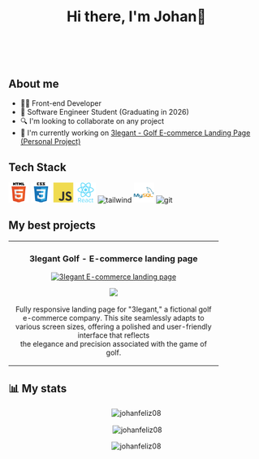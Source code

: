 <h1 align="center">Hi there, I'm Johan👋<h1/>
<img src="https://pbs.twimg.com/profile_banners/358981984/1703813604/1500x500" alt="" />

## About me
- 🧑‍💻 Front-end Developer
- 📕 Software Engineer Student (Graduating in 2026)
- 🔍 I'm looking to collaborate on any project
- 🧰 I'm currently working on <a href="https://github.com/Johanfeliz08/3legant-golf" target="_blank">3legant - Golf E-commerce Landing Page (Personal Project)</a>

## Tech Stack
<img src="https://raw.githubusercontent.com/devicons/devicon/master/icons/html5/html5-original-wordmark.svg" alt="html5" width="40" height="40"/>  <img src="https://raw.githubusercontent.com/devicons/devicon/master/icons/css3/css3-original-wordmark.svg" alt="css3" width="40" height="40"/>  <img src="https://raw.githubusercontent.com/devicons/devicon/master/icons/javascript/javascript-original.svg" alt="javascript" width="40" height="40"/>  <img src="https://raw.githubusercontent.com/devicons/devicon/master/icons/react/react-original-wordmark.svg" alt="react" width="40" height="40"/>  <img src="https://www.vectorlogo.zone/logos/tailwindcss/tailwindcss-icon.svg" alt="tailwind" width="40" height="40"/>  <img src="https://raw.githubusercontent.com/devicons/devicon/master/icons/mysql/mysql-original-wordmark.svg" alt="mysql" width="40" height="40"/>  <img src="https://www.vectorlogo.zone/logos/git-scm/git-scm-icon.svg" alt="git" width="40" height="40"/>

## My best projects
<table>
<!-- <tr> -->
<td width="400x">
<h3 align="center">3legant Golf - E-commerce landing page</h3>
<div align="center">
<a href="https://github.com/Johanfeliz08/3legant-golf" target="_blank"><img src="https://i.imgur.com/rRCbC4L.png" width="400" alt="3legant E-commerce landing page"></a>
<p>
<a href="https://github.com/Johanfeliz08/3legant-golf" target="_blank">
<img src="https://img.shields.io/badge/CODE-000?style=for-the-badge&logo=github&logoColor=white">
</a>
</p>
<p>Fully responsive landing page for "3legant," a fictional golf e-commerce company. This site seamlessly adapts to various screen sizes, offering a polished and user-friendly interface that reflects <br> the elegance and precision associated with the game of golf. </p>
</div>
</td>
<!--   <td width="50%">
<h3 align="center">3legant Golf - E-commerce landing page</h3>
<div align="center">
<a href="https://github.com/Johanfeliz08/3legant-golf" target="_blank"><img src="https://i.imgur.com/8Diggqc.jpg" width="400" alt="3legant E-commerce landing page"></a>
<p>
<a href="https://github.com/Johanfeliz08/3legant-golf" target="_blank">
<img src="https://img.shields.io/badge/CODE-000?style=for-the-badge&logo=github&logoColor=white">
</a>
</p>
<p>Fully responsive landing page for "3legant," a fictional golf e-commerce company. This site seamlessly adapts to various screen sizes, offering a polished and user-friendly interface that reflects <br> the elegance and precision associated with the game of golf. </p>
</div>
</td> -->
<!-- </tr> -->
</table>

## 📊 My stats
<div align="center">
  <p><img align="center" src="https://github-readme-stats.vercel.app/api/top-langs?username=johanfeliz08&show_icons=true&theme=algolia&locale=en&layout=compact" alt="johanfeliz08" /></p>
  <p>&nbsp;<img align="center" src="https://github-readme-stats.vercel.app/api?username=johanfeliz08&show_icons=true&theme=algolia&locale=en" alt="johanfeliz08" /></p>
  <p><img align="center" src="https://github-readme-streak-stats.herokuapp.com/?user=johanfeliz08&theme=algolia&" alt="johanfeliz08" /></p>
</div>

